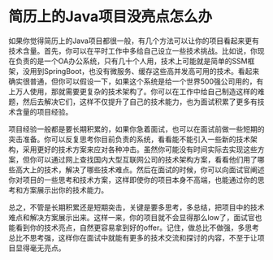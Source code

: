 # 简历上的Java项目没亮点怎么办

如果你觉得简历上的Java项目都很一般，有几个方法可以让你的项目看起来更有技术含量。首先，你可以在平时工作中多给自己设立一些技术挑战。比如说，你现在负责的是一个OA办公系统，只有几十个人用，技术上可能就是简单的SSM框架，没用到SpringBoot，也没有微服务、缓存这些高并发高可用的技术。看起来确实很普通，但你可以假设一下，如果这个系统是给一个世界500强公司用的，有上万人使用，那就需要更复杂的技术架构了。你可以在工作中给自己制造这样的难题，然后去解决它们，这样不仅提升了自己的技术能力，也为面试积累了更多有技术含量的项目经验。

项目经验一般都是要长期积累的，如果你急着面试，也可以在面试前做一些短期的突击准备。你可以反复思考你目前负责的系统，看看能不能引入一些新的技术架构，采用更好的技术方案来应对各种冲击。虽然你可能没有时间实际去实现这些方案，但你可以通过网上查找国内大型互联网公司的技术架构方案，看看他们用了哪些高大上的技术，解决了哪些技术难点。然后在面试的时候，你可以向面试官阐述你对项目的一些思考和技术方案，这样即使你的项目本身不高端，也能通过你的思考和方案展示出你的技术能力。

总之，不管是长期积累还是短期突击，关键是要多思考，多总结，把项目中的技术难点和解决方案展示出来。这样一来，你的项目就不会显得那么low了，面试官也能看到你的技术亮点，自然更容易拿到好的offer。记住，做总比不做强，多思考总比不思考强，这样你在面试中就能有更多的技术交流和探讨的内容，不至于让项目显得毫无亮点。
